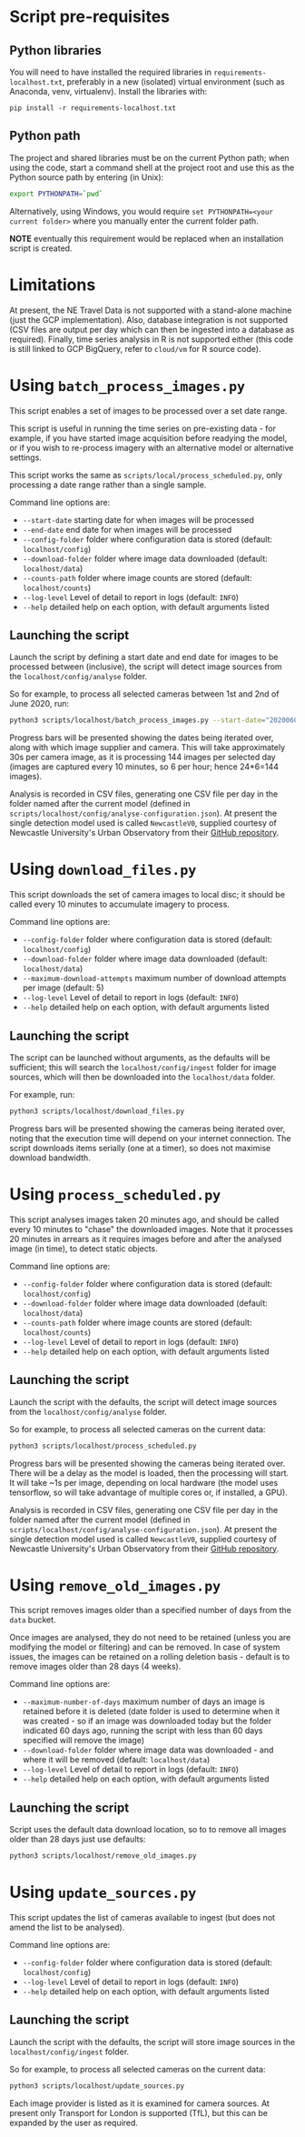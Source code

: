 # Script pre-requisites

## Python libraries

You will need to have installed the required libraries in `requirements-localhost.txt`, preferably in a new
(isolated) virtual environment (such as Anaconda, venv, virtualenv). Install the libraries with:

`pip install -r requirements-localhost.txt`

## Python path

The project and shared libraries must be on the current Python path; when using the code, start a command shell
at the project root and use this as the Python source path by entering (in Unix):
```bash
export PYTHONPATH=`pwd`
```

Alternatively, using Windows, you would require `set PYTHONPATH=<your current folder>` where
you manually enter the current folder path.

**NOTE** eventually this requirement would be replaced when an installation script
is created.


# Limitations

At present, the NE Travel Data is not supported with a stand-alone machine (just the GCP implementation).
Also, database integration is not supported (CSV files are output per day which can then be ingested
into a database as required). Finally, time series analysis in R is not supported either (this code is
still linked to GCP BigQuery, refer to `cloud/vm` for R source code).


# Using `batch_process_images.py`

This script enables a set of images to be processed over a set date range.

This script is useful in running the time series on pre-existing data - for example, if you have started image
acquisition before readying the model, or if you wish to re-process imagery with an alternative model or
alternative settings.

This script works the same as `scripts/local/process_scheduled.py`, only processing a date range rather
than a single sample.

Command line options are:
* `--start-date` starting date for when images will be processed
* `--end-date` end date for when images will be processed
* `--config-folder` folder where configuration data is stored (default: `localhost/config`)
* `--download-folder` folder where image data downloaded (default: `localhost/data`)
* `--counts-path` folder where image counts are stored (default: `localhost/counts`)
* `--log-level` Level of detail to report in logs (default: `INFO`)
* `--help` detailed help on each option, with default arguments listed

## Launching the script

Launch the script by defining a start date and end date for images to be processed
between (inclusive), the script will detect image sources from the `localhost/config/analyse` folder.

So for example, to process all selected cameras between 1st and 2nd of June 2020, run:
```bash
python3 scripts/localhost/batch_process_images.py --start-date="20200601" --end-date="20200602"
```

Progress bars will be presented showing the dates being iterated over, along with which image
supplier and camera. This will take approximately 30s per camera image, as it is processing
144 images per selected day (images are captured every 10 minutes, so 6 per hour; hence 24*6=144 images).

Analysis is recorded in CSV files, generating one CSV file per day in the folder named after the current
model (defined in `scripts/localhost/config/analyse-configuration.json`).
At present the single detection model used is called `NewcastleV0`, supplied courtesy of
Newcastle University's Urban Observatory from their [GitHub repository](https://github.com/TomKomar/uo-object_counting).


# Using `download_files.py`

This script downloads the set of camera images to local disc; it should be called every 10 minutes to
accumulate imagery to process.

Command line options are:
* `--config-folder` folder where configuration data is stored (default: `localhost/config`)
* `--download-folder` folder where image data downloaded (default: `localhost/data`)
* `--maximum-download-attempts` maximum number of download attempts per image (default: 5)
* `--log-level` Level of detail to report in logs (default: `INFO`)
* `--help` detailed help on each option, with default arguments listed

## Launching the script

The script can be launched without arguments, as the defaults will be sufficient;
this will search the `localhost/config/ingest` folder for image sources, which will then
be downloaded into the `localhost/data` folder.

For example, run:
```bash
python3 scripts/localhost/download_files.py
```

Progress bars will be presented showing the cameras being iterated over, noting that the execution time will
depend on your internet connection. The script downloads items serially (one at a timer), so does not maximise
download bandwidth.


# Using `process_scheduled.py`

This script analyses images taken 20 minutes ago, and should be called every 10 minutes to "chase" the downloaded
images. Note that it processes 20 minutes in arrears as it requires images before and after the analysed image
(in time), to detect static objects.

Command line options are:
* `--config-folder` folder where configuration data is stored (default: `localhost/config`)
* `--download-folder` folder where image data downloaded (default: `localhost/data`)
* `--counts-path` folder where image counts are stored (default: `localhost/counts`)
* `--log-level` Level of detail to report in logs (default: `INFO`)
* `--help` detailed help on each option, with default arguments listed

## Launching the script

Launch the script with the defaults, the script will detect image sources from the `localhost/config/analyse` folder.

So for example, to process all selected cameras on the current data:
```bash
python3 scripts/localhost/process_scheduled.py
```

Progress bars will be presented showing the cameras being iterated over. There will be a delay as the model
is loaded, then the processing will start. It will take ~1s per image, depending on local hardware
(the model uses tensorflow, so will take advantage of multiple cores or, if installed, a GPU).

Analysis is recorded in CSV files, generating one CSV file per day in the folder named after the current
model (defined in `scripts/localhost/config/analyse-configuration.json`).
At present the single detection model used is called `NewcastleV0`, supplied courtesy of
Newcastle University's Urban Observatory from their [GitHub repository](https://github.com/TomKomar/uo-object_counting).


# Using `remove_old_images.py`

This script removes images older than a specified number of days from the `data` bucket.

Once images are analysed, they do not need to be retained (unless you are modifying the model or filtering)
and can be removed. In case of system issues, the images can be retained on a rolling deletion basis - default
is to remove images older than 28 days (4 weeks).

Command line options are:
* `--maximum-number-of-days` maximum number of days an image is retained before it is deleted (date folder is
used to determine when it was created - so if an image was downloaded today but the folder indicated 60 days ago,
running the script with less than 60 days specified will remove the image)
* `--download-folder` folder where image data was downloaded - and where it will be removed (default: `localhost/data`)
* `--log-level` Level of detail to report in logs (default: `INFO`)
* `--help` detailed help on each option, with default arguments listed

## Launching the script

Script uses the default data download location, so to to remove all images older than 28 days just use defaults:
```bash
python3 scripts/localhost/remove_old_images.py
```


# Using `update_sources.py`

This script updates the list of cameras available to ingest (but does not amend the list to be analysed).

Command line options are:
* `--config-folder` folder where configuration data is stored (default: `localhost/config`)
* `--log-level` Level of detail to report in logs (default: `INFO`)
* `--help` detailed help on each option, with default arguments listed

## Launching the script

Launch the script with the defaults, the script will store image sources in the `localhost/config/ingest` folder.

So for example, to process all selected cameras on the current data:
```bash
python3 scripts/localhost/update_sources.py
```

Each image provider is listed as it is examined for camera sources. At present only Transport for London
is supported (TfL), but this can be expanded by the user as required.
